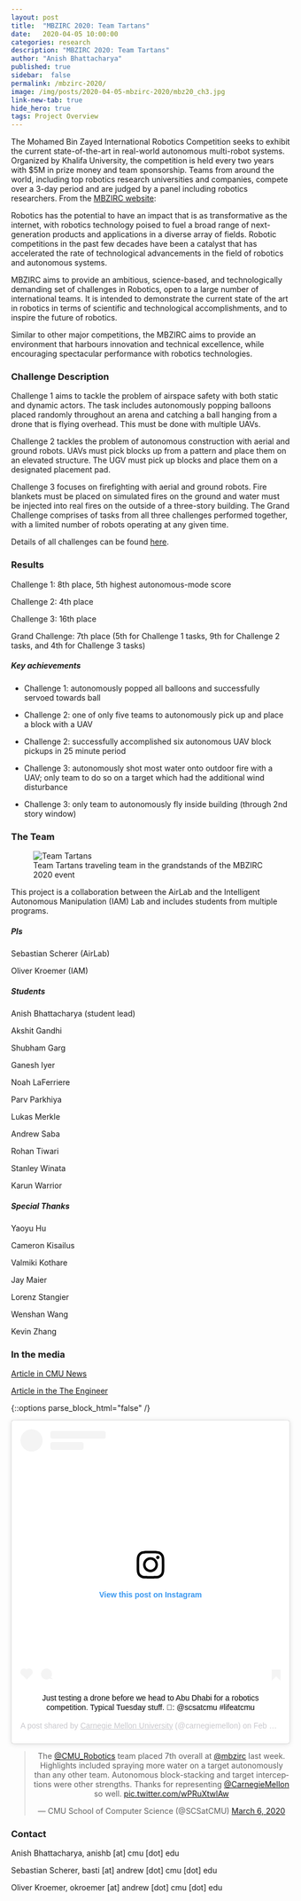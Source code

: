 ```yaml
---
layout: post
title:  "MBZIRC 2020: Team Tartans"
date:   2020-04-05 10:00:00
categories: research
description: "MBZIRC 2020: Team Tartans"
author: "Anish Bhattacharya"
published: true
sidebar:  false
permalink: /mbzirc-2020/
image: /img/posts/2020-04-05-mbzirc-2020/mbz20_ch3.jpg
link-new-tab: true
hide_hero: true
tags: Project Overview
---
```


The Mohamed Bin Zayed International Robotics Competition seeks to exhibit the current state-of-the-art in real-world autonomous multi-robot systems. Organized by Khalifa University, the competition is held every two years with $5M in prize money and team sponsorship. Teams from around the world, including top robotics research universities and companies, compete over a 3-day period and are judged by a panel including robotics researchers. From the [MBZIRC website](http://www.mbzirc.com):
>
Robotics has the potential to have an impact that is as transformative as the internet, with robotics technology poised to fuel a broad range of next-generation products and applications in a diverse array of fields. Robotic competitions in the past few decades have been a catalyst that has accelerated the rate of technological advancements in the field of robotics and autonomous systems.
>
MBZIRC aims to provide an ambitious, science-based, and technologically demanding set of challenges in Robotics, open to a large number of international teams. It is intended to demonstrate the current state of the art in robotics in terms of scientific and technological accomplishments, and to inspire the future of robotics.
>
Similar to other major competitions, the MBZIRC aims to provide an environment that harbours innovation and technical excellence, while encouraging spectacular performance with robotics technologies.

### Challenge Description
Challenge 1 aims to tackle the problem of airspace safety with both static and dynamic actors. The task includes autonomously popping balloons placed randomly throughout an arena and catching a ball hanging from a drone that is flying overhead. This must be done with multiple UAVs.

Challenge 2 tackles the problem of autonomous construction with aerial and ground robots. UAVs must pick blocks up from a pattern and place them on an elevated structure. The UGV must pick up blocks and place them on a designated placement pad.

Challenge 3 focuses on firefighting with aerial and ground robots. Fire blankets must be placed on simulated fires on the ground and water must be injected into real fires on the outside of a three-story building.
The Grand Challenge comprises of tasks from all three challenges performed together, with a limited number of robots operating at any given time.

Details of all challenges can be found [here](http://www.mbzirc.com/challenge/2020).

### Results
Challenge 1: 8th place, 5th highest autonomous-mode score

Challenge 2: 4th place

Challenge 3: 16th place

Grand Challenge: 7th place (5th for Challenge 1 tasks, 9th for Challenge 2 tasks, and 4th for Challenge 3 tasks)

##### Key achievements
* Challenge 1: autonomously popped all balloons and successfully servoed towards ball

* Challenge 2: one of only five teams to autonomously pick up and place a block with a UAV

* Challenge 2: successfully accomplished six autonomous UAV block pickups in 25 minute period

* Challenge 3: autonomously shot most water onto outdoor fire with a UAV; only team to do so on a target which had the additional wind disturbance

* Challenge 3: only team to autonomously fly inside building (through 2nd story window)


### The Team
<figure>
 <img src="/img/posts/2020-04-05-mbzirc-2020/mbz20_team.jpg" alt="Team Tartans" />
 <figcaption>
 Team Tartans traveling team in the grandstands of the MBZIRC 2020 event
 </figcaption>
</figure>

This project is a collaboration between the AirLab and the Intelligent Autonomous Manipulation (IAM) Lab and includes students from multiple programs.

##### PIs
Sebastian Scherer (AirLab)

Oliver Kroemer (IAM)

##### Students
Anish Bhattacharya (student lead)

Akshit Gandhi

Shubham Garg

Ganesh Iyer

Noah LaFerriere

Parv Parkhiya

Lukas Merkle

Andrew Saba

Rohan Tiwari

Stanley Winata

Karun Warrior

##### Special Thanks
Yaoyu Hu

Cameron Kisailus

Valmiki Kothare

Jay Maier

Lorenz Stangier

Wenshan Wang

Kevin Zhang

### In the media
[Article in CMU News](https://www.cmu.edu/news/stories/archives/2020/february/abu-dhabi-robotics-challenge.html)

[Article in the The Engineer](https://www.theengineer.co.uk/mbzirc-cmu-robotics/)

{::options parse_block_html="false" /}

<div align="center">

<blockquote class="instagram-media" data-instgrm-captioned data-instgrm-permalink="https://www.instagram.com/p/B8tzU53nro2/?utm_source=ig_embed&amp;utm_campaign=loading" data-instgrm-version="12" style=" background:#FFF; border:0; border-radius:3px; box-shadow:0 0 1px 0 rgba(0,0,0,0.5),0 1px 10px 0 rgba(0,0,0,0.15); margin: 1px; max-width:540px; min-width:326px; padding:0; width:99.375%; width:-webkit-calc(100% - 2px); width:calc(100% - 2px);"><div style="padding:16px;"> <a href="https://www.instagram.com/p/B8tzU53nro2/?utm_source=ig_embed&amp;utm_campaign=loading" style=" background:#FFFFFF; line-height:0; padding:0 0; text-align:center; text-decoration:none; width:100%;" target="_blank"> <div style=" display: flex; flex-direction: row; align-items: center;"> <div style="background-color: #F4F4F4; border-radius: 50%; flex-grow: 0; height: 40px; margin-right: 14px; width: 40px;"></div> <div style="display: flex; flex-direction: column; flex-grow: 1; justify-content: center;"> <div style=" background-color: #F4F4F4; border-radius: 4px; flex-grow: 0; height: 14px; margin-bottom: 6px; width: 100px;"></div> <div style=" background-color: #F4F4F4; border-radius: 4px; flex-grow: 0; height: 14px; width: 60px;"></div></div></div><div style="padding: 19% 0;"></div> <div style="display:block; height:50px; margin:0 auto 12px; width:50px;"><svg width="50px" height="50px" viewBox="0 0 60 60" version="1.1" xmlns="https://www.w3.org/2000/svg" xmlns:xlink="https://www.w3.org/1999/xlink"><g stroke="none" stroke-width="1" fill="none" fill-rule="evenodd"><g transform="translate(-511.000000, -20.000000)" fill="#000000"><g><path d="M556.869,30.41 C554.814,30.41 553.148,32.076 553.148,34.131 C553.148,36.186 554.814,37.852 556.869,37.852 C558.924,37.852 560.59,36.186 560.59,34.131 C560.59,32.076 558.924,30.41 556.869,30.41 M541,60.657 C535.114,60.657 530.342,55.887 530.342,50 C530.342,44.114 535.114,39.342 541,39.342 C546.887,39.342 551.658,44.114 551.658,50 C551.658,55.887 546.887,60.657 541,60.657 M541,33.886 C532.1,33.886 524.886,41.1 524.886,50 C524.886,58.899 532.1,66.113 541,66.113 C549.9,66.113 557.115,58.899 557.115,50 C557.115,41.1 549.9,33.886 541,33.886 M565.378,62.101 C565.244,65.022 564.756,66.606 564.346,67.663 C563.803,69.06 563.154,70.057 562.106,71.106 C561.058,72.155 560.06,72.803 558.662,73.347 C557.607,73.757 556.021,74.244 553.102,74.378 C549.944,74.521 548.997,74.552 541,74.552 C533.003,74.552 532.056,74.521 528.898,74.378 C525.979,74.244 524.393,73.757 523.338,73.347 C521.94,72.803 520.942,72.155 519.894,71.106 C518.846,70.057 518.197,69.06 517.654,67.663 C517.244,66.606 516.755,65.022 516.623,62.101 C516.479,58.943 516.448,57.996 516.448,50 C516.448,42.003 516.479,41.056 516.623,37.899 C516.755,34.978 517.244,33.391 517.654,32.338 C518.197,30.938 518.846,29.942 519.894,28.894 C520.942,27.846 521.94,27.196 523.338,26.654 C524.393,26.244 525.979,25.756 528.898,25.623 C532.057,25.479 533.004,25.448 541,25.448 C548.997,25.448 549.943,25.479 553.102,25.623 C556.021,25.756 557.607,26.244 558.662,26.654 C560.06,27.196 561.058,27.846 562.106,28.894 C563.154,29.942 563.803,30.938 564.346,32.338 C564.756,33.391 565.244,34.978 565.378,37.899 C565.522,41.056 565.552,42.003 565.552,50 C565.552,57.996 565.522,58.943 565.378,62.101 M570.82,37.631 C570.674,34.438 570.167,32.258 569.425,30.349 C568.659,28.377 567.633,26.702 565.965,25.035 C564.297,23.368 562.623,22.342 560.652,21.575 C558.743,20.834 556.562,20.326 553.369,20.18 C550.169,20.033 549.148,20 541,20 C532.853,20 531.831,20.033 528.631,20.18 C525.438,20.326 523.257,20.834 521.349,21.575 C519.376,22.342 517.703,23.368 516.035,25.035 C514.368,26.702 513.342,28.377 512.574,30.349 C511.834,32.258 511.326,34.438 511.181,37.631 C511.035,40.831 511,41.851 511,50 C511,58.147 511.035,59.17 511.181,62.369 C511.326,65.562 511.834,67.743 512.574,69.651 C513.342,71.625 514.368,73.296 516.035,74.965 C517.703,76.634 519.376,77.658 521.349,78.425 C523.257,79.167 525.438,79.673 528.631,79.82 C531.831,79.965 532.853,80.001 541,80.001 C549.148,80.001 550.169,79.965 553.369,79.82 C556.562,79.673 558.743,79.167 560.652,78.425 C562.623,77.658 564.297,76.634 565.965,74.965 C567.633,73.296 568.659,71.625 569.425,69.651 C570.167,67.743 570.674,65.562 570.82,62.369 C570.966,59.17 571,58.147 571,50 C571,41.851 570.966,40.831 570.82,37.631"></path></g></g></g></svg></div><div style="padding-top: 8px;"> <div style=" color:#3897f0; font-family:Arial,sans-serif; font-size:14px; font-style:normal; font-weight:550; line-height:18px;"> View this post on Instagram</div></div><div style="padding: 12.5% 0;"></div> <div style="display: flex; flex-direction: row; margin-bottom: 14px; align-items: center;"><div> <div style="background-color: #F4F4F4; border-radius: 50%; height: 12.5px; width: 12.5px; transform: translateX(0px) translateY(7px);"></div> <div style="background-color: #F4F4F4; height: 12.5px; transform: rotate(-45deg) translateX(3px) translateY(1px); width: 12.5px; flex-grow: 0; margin-right: 14px; margin-left: 2px;"></div> <div style="background-color: #F4F4F4; border-radius: 50%; height: 12.5px; width: 12.5px; transform: translateX(9px) translateY(-18px);"></div></div><div style="margin-left: 8px;"> <div style=" background-color: #F4F4F4; border-radius: 50%; flex-grow: 0; height: 20px; width: 20px;"></div> <div style=" width: 0; height: 0; border-top: 2px solid transparent; border-left: 6px solid #f4f4f4; border-bottom: 2px solid transparent; transform: translateX(16px) translateY(-4px) rotate(30deg)"></div></div><div style="margin-left: auto;"> <div style=" width: 0px; border-top: 8px solid #F4F4F4; border-right: 8px solid transparent; transform: translateY(16px);"></div> <div style=" background-color: #F4F4F4; flex-grow: 0; height: 12px; width: 16px; transform: translateY(-4px);"></div> <div style=" width: 0; height: 0; border-top: 8px solid #F4F4F4; border-left: 8px solid transparent; transform: translateY(-4px) translateX(8px);"></div></div></div></a> <p style=" margin:8px 0 0 0; padding:0 4px;"> <a href="https://www.instagram.com/p/B8tzU53nro2/?utm_source=ig_embed&amp;utm_campaign=loading" style=" color:#000; font-family:Arial,sans-serif; font-size:14px; font-style:normal; font-weight:normal; line-height:17px; text-decoration:none; word-wrap:break-word;" target="_blank">Just testing a drone before we head to Abu Dhabi for a robotics competition. Typical Tuesday stuff. 📸: @scsatcmu #lifeatcmu</a></p> <p style=" color:#c9c8cd; font-family:Arial,sans-serif; font-size:14px; line-height:17px; margin-bottom:0; margin-top:8px; overflow:hidden; padding:8px 0 7px; text-align:center; text-overflow:ellipsis; white-space:nowrap;">A post shared by <a href="https://www.instagram.com/carnegiemellon/?utm_source=ig_embed&amp;utm_campaign=loading" style=" color:#c9c8cd; font-family:Arial,sans-serif; font-size:14px; font-style:normal; font-weight:normal; line-height:17px;" target="_blank"> Carnegie Mellon University</a> (@carnegiemellon) on <time style=" font-family:Arial,sans-serif; font-size:14px; line-height:17px;" datetime="2020-02-18T16:54:13+00:00">Feb 18, 2020 at 8:54am PST</time></p></div></blockquote> <script async src="//www.instagram.com/embed.js"></script>
</div>

<center>

<blockquote class="twitter-tweet"><p lang="en" dir="ltr">The <a href="https://twitter.com/CMU_Robotics?ref_src=twsrc%5Etfw">@CMU_Robotics</a> team placed 7th overall at <a href="https://twitter.com/mbzirc?ref_src=twsrc%5Etfw">@mbzirc</a> last week. Highlights included spraying more water on a target autonomously than any other team. Autonomous block-stacking and target interceptions were other strengths. Thanks for representing <a href="https://twitter.com/CarnegieMellon?ref_src=twsrc%5Etfw">@CarnegieMellon</a> so well. <a href="https://t.co/wPRuXtwlAw">pic.twitter.com/wPRuXtwlAw</a></p>&mdash; CMU School of Computer Science (@SCSatCMU) <a href="https://twitter.com/SCSatCMU/status/1235958064458518529?ref_src=twsrc%5Etfw">March 6, 2020</a></blockquote> <script async src="https://platform.twitter.com/widgets.js" charset="utf-8"></script>
</center>

### Contact

Anish Bhattacharya, anishb [at] cmu [dot] edu

Sebastian Scherer, basti [at] andrew [dot] cmu [dot] edu

Oliver Kroemer, okroemer [at] andrew [dot] cmu [dot] edu
